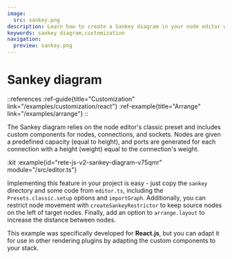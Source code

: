 ```yaml
---
image:
  src: sankey.png
description: Learn how to create a Sankey diagram in your node editor with this example. The diagram relies on the classic preset and includes custom components for nodes, connections, and sockets
keywords: sankey diagram,customization
navigation:
  preview: sankey.png
---
```


# Sankey diagram

::references
:ref-guide{title="Customization" link="/examples/customization/react"}
:ref-example{title="Arrange" link="/examples/arrange"}
::

The Sankey diagram relies on the node editor's classic preset and includes custom components for nodes, connections, and sockets. Nodes are given a predefined capacity (equal to height), and ports are generated for each connection with a height (weight) equal to the connection's weight.

:kit
:example{id="rete-js-v2-sankey-diagram-v75qmr" module="/src/editor.ts"}

Implementing this feature in your project is easy - just copy the `sankey` directory and some code from `editor.ts`, including the `Presets.classic.setup` options and `importGraph`. Additionally, you can restrict node movement with `createSankeyRestrictor` to keep source nodes on the left of target nodes. Finally, add an option to `arrange.layout` to increase the distance between nodes.

This example was specifically developed for **React.js**, but you can adapt it for use in other rendering plugins by adapting the custom components to your stack.
